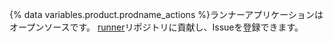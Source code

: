 {% data variables.product.prodname_actions %}ランナーアプリケーションはオープンソースです。 [runner](https://github.com/actions/runner)リポジトリに貢献し、Issueを登録できます。

